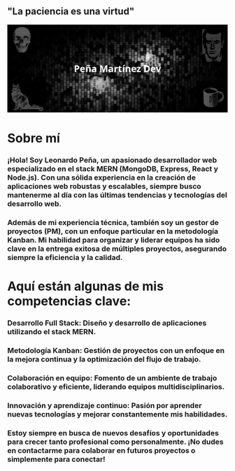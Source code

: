 ## "La paciencia es una virtud"

<img src="./gt.png">


# Sobre mí
### ¡Hola! Soy Leonardo Peña, un apasionado desarrollador web especializado en el stack MERN (MongoDB, Express, React y Node.js). Con una sólida experiencia en la creación de aplicaciones web robustas y escalables, siempre busco mantenerme al día con las últimas tendencias y tecnologías del desarrollo web.

### Además de mi experiencia técnica, también soy un gestor de proyectos (PM), con un enfoque particular en la metodología Kanban. Mi habilidad para organizar y liderar equipos ha sido clave en la entrega exitosa de múltiples proyectos, asegurando siempre la eficiencia y la calidad.

# Aquí están algunas de mis competencias clave:

### Desarrollo Full Stack: Diseño y desarrollo de aplicaciones utilizando el stack MERN.

### Metodología Kanban: Gestión de proyectos con un enfoque en la mejora continua y la optimización del flujo de trabajo.

### Colaboración en equipo: Fomento de un ambiente de trabajo colaborativo y eficiente, liderando equipos multidisciplinarios.

### Innovación y aprendizaje continuo: Pasión por aprender nuevas tecnologías y mejorar constantemente mis habilidades.

### Estoy siempre en busca de nuevos desafíos y oportunidades para crecer tanto profesional como personalmente. ¡No dudes en contactarme para colaborar en futuros proyectos o simplemente para conectar!


